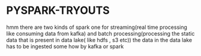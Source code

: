 # PYSPARK-TRYOUTS
hmm there are two kinds of spark one for streaming(real time processing like consuming data from kafka) and batch processing(processing the static data that is present in data lake( like hdfs , s3 etc)) the data in the data lake has to be ingested some how by kafka or spark
